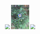 <img src="IMG_7807.JPEG" width="12%">
<img src="IMG_6857.JPEG" width="12%">
<img src="IMG_7041.JPEG" width="12%">
